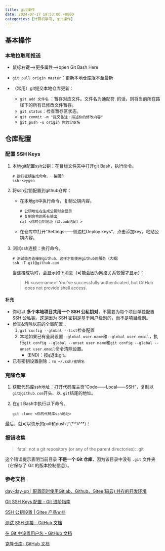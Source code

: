```yaml
---
title: git操作
date: 2024-07-17 19:53:00 +0800 
categories: [计算机学习, git操作]
---
```


## 基本操作

### 本地拉取和推送

- 鼠标右键——>更多属性——>open Git Bash Here  

- `git pull origin master`：更新本地仓库版本至最新  
- （常用）git提交本地仓库更新：  

  - `git add 文件名` ：暂存对应文件。文件名为通配符`.`的话，则将当前所在路径下的所有已修改文件暂存。  
  - `git status`：检查暂存区状态。
  - `git commit -m "提交备注：描述你的修改内容"`    
  - `git push -u origin 你的分支名` 

  

## 仓库配置

### 配置 SSH Keys

1. 本地git配置ssh公钥：在目标文件夹中打开git Bash，执行命令。

   ```
   # 运行密钥生成命令，一路回车
   ssh-keygen
   ```

2. 将ssh公钥配置到github仓库：

   - 在本地git中执行命令，复制公钥内容。

     ```
     # 公钥地址在生成公钥时会显示
     # 复制命令的所有输出
     cat <你的公钥地址（以.pub结尾）>
     ```

   - 在仓库中打开“Settings——侧边栏Deploy keys”，点击添加key，粘贴公钥内容。

3. 测试ssh连接：执行命令。

   ```
   # 测试能否连接到github，这样才能使用github的服务（大概）
   ssh -T git@github.com
   ```

   当连接成功时，会显示如下消息（可能会因为网络关系较慢才显示）：

   > Hi \<username>! You've successfully authenticated, but GitHub does not provide shell access.


#### 补充

- 你可以 **多个本地项目共用一个 SSH 公私钥对**，不需要为每个项目单独配置 SSH 公私钥。这是因为 SSH 密钥是基于用户级别的，而不是项目级别。
- 检查&清除以前的全局配置：
  1. `git config --global --list`检查配置
  2. 本地如果已有全局设置`--global user.name`和`--global user.email`，执行`git config --global --unset user.name`和`git config --global --unset user.email`命令清除设置。  
     - (END)：按`q`退出git。
- 已有密钥设置删除：`rm ~/.ssh/密钥名` 

  

### 克隆仓库

1. 获取代码库ssh地址：打开代码库主页“Code——Local——SSH”，复制以`git@github.com`开头、以`.git`结尾的地址。

2. 在git Bash中执行以下命令。

   ```
   git clone <你的代码库ssh地址>
   ```

最后，就可以快乐的pull和push了(\**^▽^*\*)！



### 报错收集

> fatal: not a git repository (or any of the parent directories): .git

这个错误提示表明当前目录 **不是一个 Git 仓库**，因为该目录中没有 `.git` 文件夹（它保存了 Git 的版本控制信息）。



### 参考文档

[day-day-up \| 配置同时使用Gitlab、Github、Gitee(码云) 共存的开发环境](https://github.com/mr-dragon/day-day-up/blob/master/z-archive/document/configure-gitlab-github-gitee-development-environment.md)

[Git SSH Keys 配置 - Git 进阶指南](https://gb.yekai.net/concepts/ssh-keys)

[SSH 公钥设置 \| Gitee 产品文档](https://help.gitee.com/base/account/SSH公钥设置) 

[测试 SSH 连接 - GitHub 文档](https://docs.github.com/zh/authentication/connecting-to-github-with-ssh/testing-your-ssh-connection)

[在 Git 中设置用户名 - GitHub 文档 ](https://docs.github.com/zh/get-started/getting-started-with-git/setting-your-username-in-git) 

[克隆仓库- GitHub 文档](https://docs.github.com/zh/repositories/creating-and-managing-repositories/cloning-a-repository)



